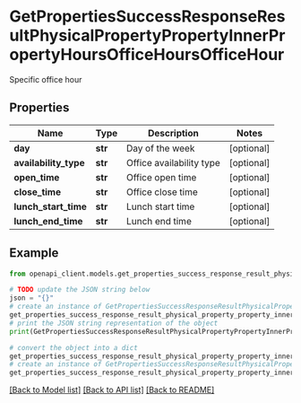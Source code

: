 # GetPropertiesSuccessResponseResultPhysicalPropertyPropertyInnerPropertyHoursOfficeHoursOfficeHour

Specific office hour

## Properties

Name | Type | Description | Notes
------------ | ------------- | ------------- | -------------
**day** | **str** | Day of the week | [optional] 
**availability_type** | **str** | Office availability type | [optional] 
**open_time** | **str** | Office open time | [optional] 
**close_time** | **str** | Office close time | [optional] 
**lunch_start_time** | **str** | Lunch start time | [optional] 
**lunch_end_time** | **str** | Lunch end time | [optional] 

## Example

```python
from openapi_client.models.get_properties_success_response_result_physical_property_property_inner_property_hours_office_hours_office_hour import GetPropertiesSuccessResponseResultPhysicalPropertyPropertyInnerPropertyHoursOfficeHoursOfficeHour

# TODO update the JSON string below
json = "{}"
# create an instance of GetPropertiesSuccessResponseResultPhysicalPropertyPropertyInnerPropertyHoursOfficeHoursOfficeHour from a JSON string
get_properties_success_response_result_physical_property_property_inner_property_hours_office_hours_office_hour_instance = GetPropertiesSuccessResponseResultPhysicalPropertyPropertyInnerPropertyHoursOfficeHoursOfficeHour.from_json(json)
# print the JSON string representation of the object
print(GetPropertiesSuccessResponseResultPhysicalPropertyPropertyInnerPropertyHoursOfficeHoursOfficeHour.to_json())

# convert the object into a dict
get_properties_success_response_result_physical_property_property_inner_property_hours_office_hours_office_hour_dict = get_properties_success_response_result_physical_property_property_inner_property_hours_office_hours_office_hour_instance.to_dict()
# create an instance of GetPropertiesSuccessResponseResultPhysicalPropertyPropertyInnerPropertyHoursOfficeHoursOfficeHour from a dict
get_properties_success_response_result_physical_property_property_inner_property_hours_office_hours_office_hour_from_dict = GetPropertiesSuccessResponseResultPhysicalPropertyPropertyInnerPropertyHoursOfficeHoursOfficeHour.from_dict(get_properties_success_response_result_physical_property_property_inner_property_hours_office_hours_office_hour_dict)
```
[[Back to Model list]](../README.md#documentation-for-models) [[Back to API list]](../README.md#documentation-for-api-endpoints) [[Back to README]](../README.md)


